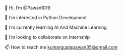 👋 Hi, I’m @Pawan1019

👀 I’m interested in Python Development

🌱 I’m currently learning AI And Machine Learning

💞️ I’m looking to collaborate on Internship

📫 How to reach me kumarguptapawan35@gmail.com

<!---
Pawan0019/Pawan0019 is a ✨ special ✨ repository because its `README.md` (this file) appears on your GitHub profile.
You can click the Preview link to take a look at your changes.
--->
